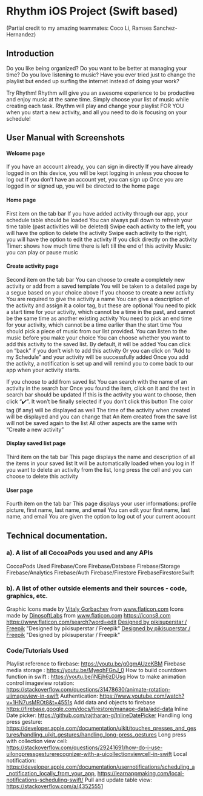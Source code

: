 # Rhythm iOS Project (Swift based)
(Partial credit to my amazing teammates:  Coco Li, Ramses Sanchez-Hernandez)
## Introduction
Do you like being organized? Do you want to be better at managing your time? Do you love listening to music? Have you ever tried just to change the playlist but ended up surfing the internet instead of doing your work?

Try Rhythm! Rhythm will give you an awesome experience to be productive and enjoy music at the same time. Simply choose your list of music while creating each task. Rhythm will play and change your playlist FOR YOU when you start a new activity, and all you need to do is focusing on your schedule!

## User Manual with Screenshots
#### Welcome page
If you have an account already, you can sign in directly
If you have already logged in on this device, you will be kept logging in unless you choose to log out
If you don’t have an account yet, you can sign up
Once you are logged in or signed up, you will be directed to the home page

#### Home page
First item on the tab bar
If you have added activity through our app, your schedule table should be loaded
You can always pull down to refresh your time table (past activities will be deleted)
Swipe each activity to the left, you will have the option to delete the activity
Swipe each activity to the right, you will have the option to edit the activity
If you click directly on the activity
Timer: shows how much time there is left till the end of this activity
Music: you can play or pause music

#### Create activity page
Second item on the tab bar
You can choose to create a completely new activity or add from a saved template
You will be taken to a detailed page by a segue based on your choice above
If you choose to create a new activity
You are required to give the activity a name
You can give a description of the activity and assign it a color tag, but these are optional
You need to pick a start time for your activity, which cannot be a time in the past, and cannot be the same time as another existing activity
You need to pick an end time for your activity, which cannot be a time earlier than the start time
You should pick a piece of music from our list provided. You can listen to the music before you make your choice
You can choose whether you want to add this activity to the saved list. By default, it will be added
You can click on “back” if you don’t wish to add this activity
Or you can click on “Add to my Schedule” and your activity will be successfully added
Once you add the activity, a notification is set up and will remind you to come back to our app when your activity starts.


If you choose to add from saved list
You can search with the name of an activity in the search bar
Once you found the item, click on it and the text in search bar should be updated
If this is the activity you want to choose, then click “✔️”. It won’t be finally selected if you don’t click this button
The color tag (if any) will be displayed as well
The time of the activity when created will be displayed and you can change that
An item created from the save list will not be saved again to the list
All other aspects are the same with “Create a new activity”

#### Display saved list page
Third item on the tab bar
This page displays the name and description of all the items in your saved list
It will be automatically loaded when you log in
If you want to delete an activity from the list, long press the cell and you can choose to delete this activity

#### User page
Fourth item on the tab bar
This page displays your user informations: profile picture, first name, last name, and email
You can edit your first name, last name, and email
You are given the option to log out of your current account





## Technical documentation.
   ### a). A list of all CocoaPods you used and any APIs
CocoaPods Used
Firebase/Core
Firebase/Database
Firebase/Storage
Firebase/Analytics
Firebase/Auth
Firebase/Firestore
FirebaseFirestoreSwift
   ### b). A list of other outside elements and their sources - code, graphics, etc.
Graphic
Icons made by <a href="https://www.flaticon.com/authors/vitaly-gorbachev" title="Vitaly Gorbachev">Vitaly Gorbachev</a> from <a href="https://www.flaticon.com/" title="Flaticon"> www.flaticon.com</a>
Icons made by <a href="https://www.flaticon.com/authors/dinosoftlabs" title="DinosoftLabs">DinosoftLabs</a> from <a href="https://www.flaticon.com/" title="Flaticon"> www.flaticon.com</a>
https://icons8.com
https://www.flaticon.com/search?word=edit
<a href="http://www.freepik.com">Designed by pikisuperstar / Freepik</a> "Designed by pikisuperstar / Freepik"
<a href="http://www.freepik.com">Designed by pikisuperstar / Freepik</a>
"Designed by pikisuperstar / Freepik"

   ### Code/Tutorials Used
Playlist reference to firebase: https://youtu.be/g0gmAUzeKBM
Firebase media storage : https://youtu.be/MyeqhFGnJ_0
How to build countdown function in swift : https://youtu.be/iNEjh6zDUsg
How to make animation control imageview rotation: https://stackoverflow.com/questions/31478630/animate-rotation-uiimageview-in-swift
Authentication: https://www.youtube.com/watch?v=1HN7usMROt8&t=4551s
Add data and objects to firebase https://firebase.google.com/docs/firestore/manage-data/add-data
Inline Date picker: https://github.com/rajtharan-g/InlineDatePicker
Handling long press gesture: https://developer.apple.com/documentation/uikit/touches_presses_and_gestures/handling_uikit_gestures/handling_long-press_gestures
Long press with collection view cell: https://stackoverflow.com/questions/29241691/how-do-i-use-uilongpressgesturerecognizer-with-a-uicollectionviewcell-in-swift
Local notification: https://developer.apple.com/documentation/usernotifications/scheduling_a_notification_locally_from_your_app, https://learnappmaking.com/local-notifications-scheduling-swift/
Pull and update table view: https://stackoverflow.com/a/43525551

